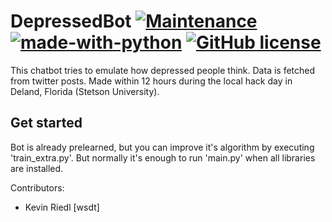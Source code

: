 # DepressedBot [![Maintenance](https://img.shields.io/badge/Maintained%3F-no-red.svg)](https://bitbucket.org/lbesson/ansi-colors) [![made-with-python](https://img.shields.io/badge/Made%20with-Python-1f425f.svg)](https://www.python.org/) [![GitHub license](https://img.shields.io/github/license/wsdt/DepressedBot.svg)](https://github.com/wsdt/DepressedBot/blob/master/LICENSE) 
This chatbot tries to emulate how depressed people think. Data is fetched from twitter posts.
Made within 12 hours during the local hack day in Deland, Florida (Stetson University).

## Get started
Bot is already prelearned, but you can improve it's algorithm by executing 'train_extra.py'. But normally it's enough to run 'main.py' when all libraries are installed. 

Contributors: 
- Kevin Riedl [wsdt]
